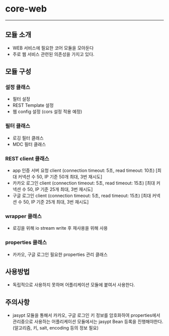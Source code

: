 # core-web

--- 

## 모듈 소개

- WEB 서비스에 필요한 코어 모듈을 모아둔다
- 주로 웹 서비스 관련된 의존성을 가지고 있다.

## 모듈 구성

### 설정 클래스

- 필터 설정
- REST Template 설정
- 웹 config 설정 (cors 설정 적용 예정)

### 필터 클래스

- 로깅 필터 클래스
- MDC 필터 클래스

### REST client 클래스

- app 인증 서버 요청 client (connection timeout: 5초, read timeout: 10초) [최대 커넥션 수 50, IP 기준 50개 최대, 3번 재시도]
- 카카오 로그인 client (connection timeout: 5초, read timeout: 15초) [최대 커넥션 수 50, IP 기준 25개 최대, 3번 재시도]
- 구글 로그인 client (connection timeout: 5초, read timeout: 15초) [최대 커넥션 수 50, IP 기준 25개 최대, 3번 재시도]

### wrapper 클래스

- 로깅을 위해 io stream write 후 재사용을 위해 사용

### properties 클래스

- 카카오, 구글 로그인 필요한 properties 관리 클래스 

## 사용방법

- 독립적으로 사용하지 못하며 어플리케이션 모듈에 붙여서 사용한다.

## 주의사항

- jasypt 모듈을 통해서 카카오, 구글 로그인 키 정보를 암호화하여 properties에서 관리중으로 사용하는 어플리케이션 모듈에서는 jasypt Bean 등록을 진행해야한다. (알고리즘, 키, salt, encoding 등의 정보 필요)
